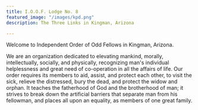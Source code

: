 ```yaml
---
title: I.O.O.F. Lodge No. 8
featured_image: "/images/kpd.png"
description: The Three Links in Kingman, Arizona

---
```

Welcome to Independent Order of Odd Fellows in Kingman, Arizona.

We are an organization dedicated to elevating mankind, morally, intellectually, socially, and physically, recognizing man's individual helplessness and great need of co-operation in all the affairs of life. Our order requires its members to aid, assist, and protect each other, to visit the sick, relieve the distressed, bury the dead, and protect the widow and orphan. It teaches the fatherhood of God and the brotherhood of man; it strives to break down the artificial barriers that separate man from his fellowman, and places all upon an equality, as members of one great family.